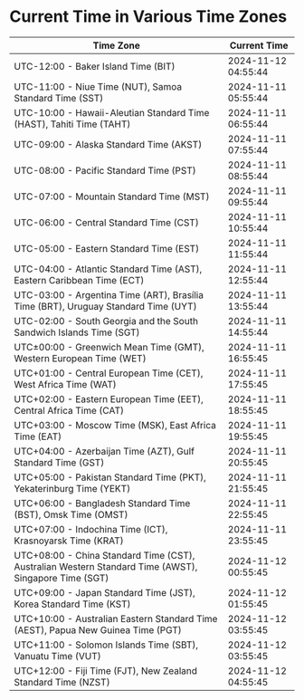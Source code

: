 # Current Time in Various Time Zones

| Time Zone | Current Time |
|-----------|--------------|
| UTC-12:00 - Baker Island Time (BIT) | 2024-11-12 04:55:44 |
| UTC-11:00 - Niue Time (NUT), Samoa Standard Time (SST) | 2024-11-11 05:55:44 |
| UTC-10:00 - Hawaii-Aleutian Standard Time (HAST), Tahiti Time (TAHT) | 2024-11-11 06:55:44 |
| UTC-09:00 - Alaska Standard Time (AKST) | 2024-11-11 07:55:44 |
| UTC-08:00 - Pacific Standard Time (PST) | 2024-11-11 08:55:44 |
| UTC-07:00 - Mountain Standard Time (MST) | 2024-11-11 09:55:44 |
| UTC-06:00 - Central Standard Time (CST) | 2024-11-11 10:55:44 |
| UTC-05:00 - Eastern Standard Time (EST) | 2024-11-11 11:55:44 |
| UTC-04:00 - Atlantic Standard Time (AST), Eastern Caribbean Time (ECT) | 2024-11-11 12:55:44 |
| UTC-03:00 - Argentina Time (ART), Brasília Time (BRT), Uruguay Standard Time (UYT) | 2024-11-11 13:55:44 |
| UTC-02:00 - South Georgia and the South Sandwich Islands Time (SGT) | 2024-11-11 14:55:44 |
| UTC±00:00 - Greenwich Mean Time (GMT), Western European Time (WET) | 2024-11-11 16:55:45 |
| UTC+01:00 - Central European Time (CET), West Africa Time (WAT) | 2024-11-11 17:55:45 |
| UTC+02:00 - Eastern European Time (EET), Central Africa Time (CAT) | 2024-11-11 18:55:45 |
| UTC+03:00 - Moscow Time (MSK), East Africa Time (EAT) | 2024-11-11 19:55:45 |
| UTC+04:00 - Azerbaijan Time (AZT), Gulf Standard Time (GST) | 2024-11-11 20:55:45 |
| UTC+05:00 - Pakistan Standard Time (PKT), Yekaterinburg Time (YEKT) | 2024-11-11 21:55:45 |
| UTC+06:00 - Bangladesh Standard Time (BST), Omsk Time (OMST) | 2024-11-11 22:55:45 |
| UTC+07:00 - Indochina Time (ICT), Krasnoyarsk Time (KRAT) | 2024-11-11 23:55:45 |
| UTC+08:00 - China Standard Time (CST), Australian Western Standard Time (AWST), Singapore Time (SGT) | 2024-11-12 00:55:45 |
| UTC+09:00 - Japan Standard Time (JST), Korea Standard Time (KST) | 2024-11-12 01:55:45 |
| UTC+10:00 - Australian Eastern Standard Time (AEST), Papua New Guinea Time (PGT) | 2024-11-12 03:55:45 |
| UTC+11:00 - Solomon Islands Time (SBT), Vanuatu Time (VUT) | 2024-11-12 03:55:45 |
| UTC+12:00 - Fiji Time (FJT), New Zealand Standard Time (NZST) | 2024-11-12 04:55:45 |
